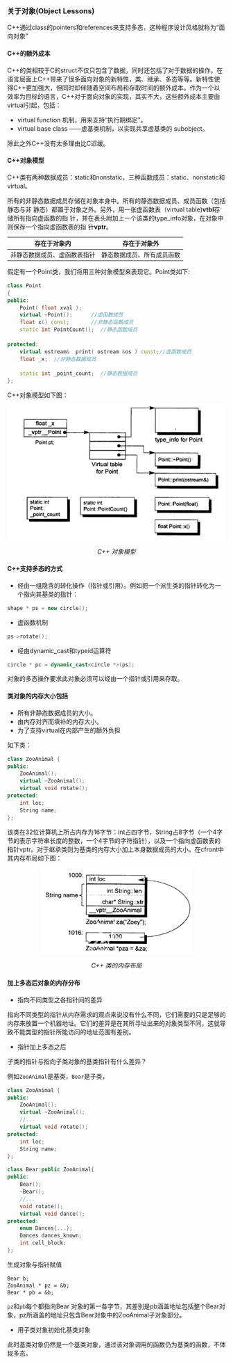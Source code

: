 ### 关于对象(Object Lessons)

C++通过class的pointers和references来支持多态，这种程序设计风格就称为“面向对象”

#### C++的额外成本

C++的类相较于C的struct不仅只包含了数据，同时还包括了对于数据的操作。在语言层面上C++带来了很多面向对象的新特性，类、继承、多态等等。新特性使得C++更加强大，但同时却伴随着空间布局和存取时间的额外成本。作为一个以效率为目标的语言，C++对于面向对象的实现，其实不大，这些额外成本主要由virtual引起，包括：

+ virtual function 机制，用来支持“执行期绑定”。
+ virtual base class ——虚基类机制，以实现共享虚基类的 subobject。

除此之外C++没有太多理由比C迟缓。

#### C++对象模型

C++类有两种数据成员：static和nonstatic，三种函数成员：static、nonstatic和virtual。

所有的非静态数据成员存储在对象本身中。所有的静态数据成员、成员函数（包括静态与非
静态）都置于对象之外。另外，用一张虚函数表（virtual table)**vtbl**存储所有指向虚函数的指
针，并在表头附加上一个该类的type_info对象，在对象中则保存一个指向虚函数表的指
针**vptr**。

| 存在于对象内 | 存在于对象外 |
| -|- |
| 非静态数据成员、虚函数表指针 | 静态数据成员、所有成员函数 |

假定有一个Point类，我们将用三种对象模型来表现它。Point类如下:

```c++
class Point  
{  
public:  
    Point( float xval ); 
    virtual ~Point();      //虚函数成员
    float x() const;  	   //非静态函数成员
    static int PointCount();  //静态函数成员

protected:  
    virtual ostream&  print( ostream &os ) const;//虚函数成员
    float _x;  //非静态数据成员

    static int _point_count;  //静态数据成员
};
```

C++对象模型如下图：

<p align="center">
	<img src=./pictures/cpp_object_model.png alt="Sample"  width="550">
	<p align="center">
		<em>C++ 对象模型</em>
	</p>
</p>

#### C++支持多态的方式

+ 经由一组隐含的转化操作（指针或引用）。例如把一个派生类的指针转化为一个指向其基类的指针：

```c++
shape * ps = new circle();
```

+ 虚函数机制

```c++
ps->rotate();
```

+ 经由dynamic_cast和typeid运算符
```c++
circle * pc = dynamic_cast<circle *>(ps);
```

对象的多态操作要求此对象必须可以经由一个指针或引用来存取。

#### 类对象的内存大小包括

+ 所有非静态数据成员的大小。
+ 由内存对齐而填补的内存大小。
+ 为了支持virtual在内部产生的额外负担

如下类：

```c++
class ZooAnimal {  
public:  
    ZooAnimal();  
    virtual ~ZooAnimal();  
    virtual void rotate();  
protected:  
    int loc;  
    String name;  
};
```

该类在32位计算机上所占内存为16字节：int占四字节，String占8字节（一个4字节的表示字符串长度的整数，一个4字节的字符指针），以及一个指向虚函数表的指针vptr。对于继承类则为基类的内存大小加上本身数据成员的大小。在cfront中其内存布局如下图：

<p align="center">
	<img src=./pictures/class_size.png alt="Sample"  width="350">
	<p align="center">
		<em>C++ 类的内存布局</em>
	</p>
</p>

#### 加上多态后对象的内存分布

+ 指向不同类型之各指针间的差异

指向不同类型的指针从内存需求的观点来说没有什么不同，它们需要的只是足够的内存来放置一个机器地址。它们的差异是在其所寻址出来的对象类型不同，这就导致不能类型的指针所能访问的地址范围有差别。

+ 指针加上多态之后

子类的指针与指向子类对象的基类指针有什么差异？

例如`ZooAnimal`是基类，`Bear`是子类，

```c++
class ZooAnimal { 
public: 
	ZooAnimal(); 
	virtual ~ZooAnimal();
	//...
	virtual void rotate();
protected:
	int loc;
	String name;
};
```

```c++
class Bear:public ZooAnimal{
public:
	Bear();
	~Bear();
	//...
	void rotate();
	virtual void dance();
protected:
	enum Dances{...};
	Dances dances_known;
	int cell_block;
};
```

生成对象与指针赋值

```
Bear b;
ZooAnimal * pz = &b;
Bear * pb = &b;
```

`pz`和`pb`每个都指向Bear 对象的第一各字节，其差别是pb涵盖地址包括整个Bear对象，pz所涵盖的地址只包含Bear对象中的ZooAnimal子对象部分。

+ 用子类对象初始化基类对象

此时基类对象仍然是一个基类对象，通过该对象调用的函数仍为基类的函数，不体现多态。